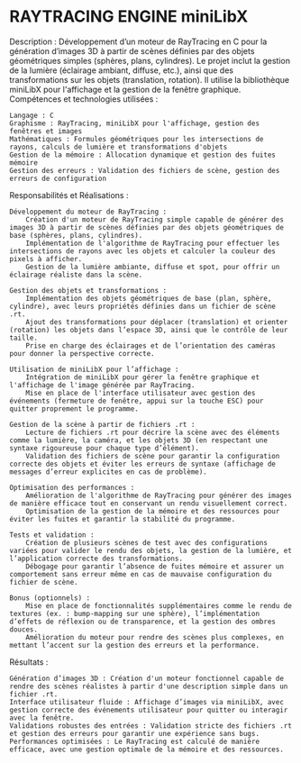 # RAYTRACING ENGINE miniLibX

Description : Développement d’un moteur de RayTracing en C pour la génération d’images 3D à partir de scènes définies par des objets géométriques simples (sphères, plans, cylindres). Le projet inclut la gestion de la lumière (éclairage ambiant, diffuse, etc.), ainsi que des transformations sur les objets (translation, rotation). Il utilise la bibliothèque miniLibX pour l'affichage et la gestion de la fenêtre graphique.
Compétences et technologies utilisées :

    Langage : C
    Graphisme : RayTracing, miniLibX pour l'affichage, gestion des fenêtres et images
    Mathématiques : Formules géométriques pour les intersections de rayons, calculs de lumière et transformations d'objets
    Gestion de la mémoire : Allocation dynamique et gestion des fuites mémoire
    Gestion des erreurs : Validation des fichiers de scène, gestion des erreurs de configuration

Responsabilités et Réalisations :

    Développement du moteur de RayTracing :
        Création d'un moteur de RayTracing simple capable de générer des images 3D à partir de scènes définies par des objets géométriques de base (sphères, plans, cylindres).
        Implémentation de l'algorithme de RayTracing pour effectuer les intersections de rayons avec les objets et calculer la couleur des pixels à afficher.
        Gestion de la lumière ambiante, diffuse et spot, pour offrir un éclairage réaliste dans la scène.

    Gestion des objets et transformations :
        Implémentation des objets géométriques de base (plan, sphère, cylindre), avec leurs propriétés définies dans un fichier de scène .rt.
        Ajout des transformations pour déplacer (translation) et orienter (rotation) les objets dans l’espace 3D, ainsi que le contrôle de leur taille.
        Prise en charge des éclairages et de l’orientation des caméras pour donner la perspective correcte.

    Utilisation de miniLibX pour l’affichage :
        Intégration de miniLibX pour gérer la fenêtre graphique et l'affichage de l'image générée par RayTracing.
        Mise en place de l'interface utilisateur avec gestion des événements (fermeture de fenêtre, appui sur la touche ESC) pour quitter proprement le programme.

    Gestion de la scène à partir de fichiers .rt :
        Lecture de fichiers .rt pour décrire la scène avec des éléments comme la lumière, la caméra, et les objets 3D (en respectant une syntaxe rigoureuse pour chaque type d’élément).
        Validation des fichiers de scène pour garantir la configuration correcte des objets et éviter les erreurs de syntaxe (affichage de messages d’erreur explicites en cas de problème).

    Optimisation des performances :
        Amélioration de l'algorithme de RayTracing pour générer des images de manière efficace tout en conservant un rendu visuellement correct.
        Optimisation de la gestion de la mémoire et des ressources pour éviter les fuites et garantir la stabilité du programme.

    Tests et validation :
        Création de plusieurs scènes de test avec des configurations variées pour valider le rendu des objets, la gestion de la lumière, et l’application correcte des transformations.
        Débogage pour garantir l’absence de fuites mémoire et assurer un comportement sans erreur même en cas de mauvaise configuration du fichier de scène.

    Bonus (optionnels) :
        Mise en place de fonctionnalités supplémentaires comme le rendu de textures (ex. : bump-mapping sur une sphère), l’implémentation d’effets de réflexion ou de transparence, et la gestion des ombres douces.
        Amélioration du moteur pour rendre des scènes plus complexes, en mettant l’accent sur la gestion des erreurs et la performance.

Résultats :

    Génération d’images 3D : Création d'un moteur fonctionnel capable de rendre des scènes réalistes à partir d'une description simple dans un fichier .rt.
    Interface utilisateur fluide : Affichage d’images via miniLibX, avec gestion correcte des événements utilisateur pour quitter ou interagir avec la fenêtre.
    Validations robustes des entrées : Validation stricte des fichiers .rt et gestion des erreurs pour garantir une expérience sans bugs.
    Performances optimisées : Le RayTracing est calculé de manière efficace, avec une gestion optimale de la mémoire et des ressources.
